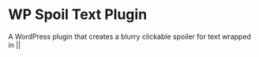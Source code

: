 # WP Spoil Text Plugin
 A WordPress plugin that creates a blurry clickable spoiler for text wrapped in ||
